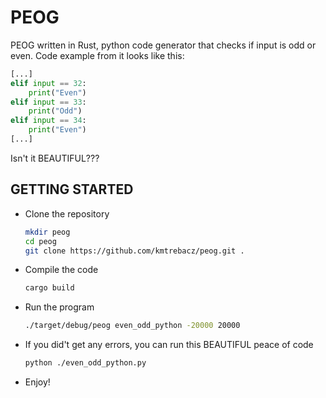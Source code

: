# PEOG

PEOG written in Rust, python code generator that checks if input is odd or even. Code example from it looks like this:

```python
[...]
elif input == 32:
	print("Even")
elif input == 33:
	print("Odd")
elif input == 34:
	print("Even")
[...]
```
Isn't it BEAUTIFUL???


## GETTING STARTED

- Clone the repository

    ```bash
    mkdir peog
    cd peog
    git clone https://github.com/kmtrebacz/peog.git .
    ```

- Compile the code

    ```bash
    cargo build
    ```

- Run the program

    ```bash
    ./target/debug/peog even_odd_python -20000 20000
    ```

- If you did't get any errors, you can run this BEAUTIFUL peace of code

    ```bash
    python ./even_odd_python.py
    ```

- Enjoy!
